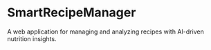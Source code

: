 # SmartRecipeManager
A web application for managing and analyzing recipes with AI-driven nutrition insights.

